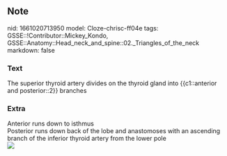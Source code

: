 ## Note
nid: 1661020713950
model: Cloze-chrisc-ff04e
tags: GSSE::!Contributor::Mickey_Kondo, GSSE::Anatomy::Head_neck_and_spine::02._Triangles_of_the_neck
markdown: false

### Text
The superior thyroid artery divides on the thyroid gland into {{c1::anterior and posterior::2}} branches

### Extra
<div>
  Anterior runs down to isthmus
</div>
<div>
  Posterior runs down back of the lobe and anastomoses with an
  ascending branch of the inferior thyroid artery from the lower
  pole
</div><img src= 
"3-s2.0-B9781437727647000208-f020-003-9781437727647.jpg">
